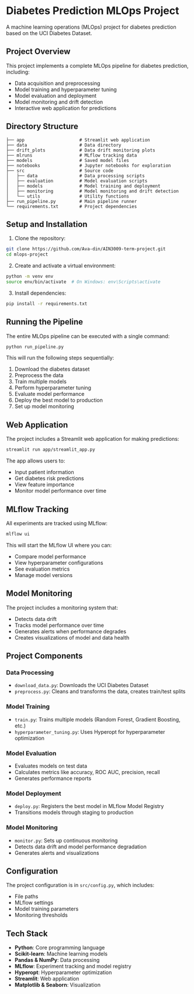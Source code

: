# Diabetes Prediction MLOps Project

A machine learning operations (MLOps) project for diabetes prediction based on the UCI Diabetes Dataset.

## Project Overview

This project implements a complete MLOps pipeline for diabetes prediction, including:

- Data acquisition and preprocessing
- Model training and hyperparameter tuning
- Model evaluation and deployment
- Model monitoring and drift detection
- Interactive web application for predictions

## Directory Structure

```
├── app                     # Streamlit web application
├── data                    # Data directory
├── drift_plots             # Data drift monitoring plots
├── mlruns                  # MLflow tracking data
├── models                  # Saved model files
├── notebooks               # Jupyter notebooks for exploration
├── src                     # Source code
│   ├── data                # Data processing scripts
│   ├── evaluation          # Model evaluation scripts
│   ├── models              # Model training and deployment
│   ├── monitoring          # Model monitoring and drift detection
│   └── utils               # Utility functions
├── run_pipeline.py         # Main pipeline runner
└── requirements.txt        # Project dependencies
```

## Setup and Installation

1. Clone the repository:

```bash
git clone https://github.com/Ava-din/AIN3009-term-project.git
cd mlops-project
```

2. Create and activate a virtual environment:

```bash
python -m venv env
source env/bin/activate  # On Windows: env\Scripts\activate
```

3. Install dependencies:

```bash
pip install -r requirements.txt
```

## Running the Pipeline

The entire MLOps pipeline can be executed with a single command:

```bash
python run_pipeline.py
```

This will run the following steps sequentially:
1. Download the diabetes dataset
2. Preprocess the data
3. Train multiple models
4. Perform hyperparameter tuning
5. Evaluate model performance
6. Deploy the best model to production
7. Set up model monitoring

## Web Application

The project includes a Streamlit web application for making predictions:

```bash
streamlit run app/streamlit_app.py
```

The app allows users to:
- Input patient information
- Get diabetes risk predictions
- View feature importance
- Monitor model performance over time

## MLflow Tracking

All experiments are tracked using MLflow:

```bash
mlflow ui
```

This will start the MLflow UI where you can:
- Compare model performance
- View hyperparameter configurations
- See evaluation metrics
- Manage model versions

## Model Monitoring

The project includes a monitoring system that:
- Detects data drift
- Tracks model performance over time
- Generates alerts when performance degrades
- Creates visualizations of model and data health

## Project Components

### Data Processing

- `download_data.py`: Downloads the UCI Diabetes Dataset
- `preprocess.py`: Cleans and transforms the data, creates train/test splits

### Model Training

- `train.py`: Trains multiple models (Random Forest, Gradient Boosting, etc.)
- `hyperparameter_tuning.py`: Uses Hyperopt for hyperparameter optimization

### Model Evaluation

- Evaluates models on test data
- Calculates metrics like accuracy, ROC AUC, precision, recall
- Generates performance reports

### Model Deployment

- `deploy.py`: Registers the best model in MLflow Model Registry
- Transitions models through staging to production

### Model Monitoring

- `monitor.py`: Sets up continuous monitoring
- Detects data drift and model performance degradation
- Generates alerts and visualizations

## Configuration

The project configuration is in `src/config.py`, which includes:
- File paths
- MLflow settings
- Model training parameters
- Monitoring thresholds

## Tech Stack

- **Python**: Core programming language
- **Scikit-learn**: Machine learning models
- **Pandas & NumPy**: Data processing
- **MLflow**: Experiment tracking and model registry
- **Hyperopt**: Hyperparameter optimization
- **Streamlit**: Web application
- **Matplotlib & Seaborn**: Visualization